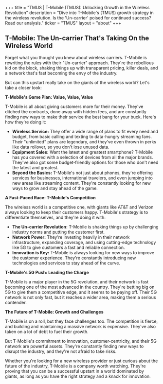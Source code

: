 +++
title = "TMUS |  T-Mobile (TMUS): Unlocking Growth in the Wireless Revolution"
description = "Dive into T-Mobile's (TMUS) growth strategy in the wireless revolution. Is the 'Un-carrier' poised for continued success? Read our analysis."
ticker = "TMUS"
layout = "about"
+++

        


## T-Mobile: The Un-carrier That's Taking On the Wireless World

Forget what you thought you knew about wireless carriers. T-Mobile is rewriting the rules with their "Un-carrier" approach. They're the rebellious kid on the block, shaking things up with transparent pricing, killer deals, and a network that's fast becoming the envy of the industry. 

But can this upstart really take on the giants of the wireless world? Let's take a closer look:

**T-Mobile's Game Plan: Value, Value, Value**

T-Mobile is all about giving customers more for their money. They've ditched the contracts, done away with hidden fees, and are constantly finding new ways to make their service the best bang for your buck. Here's how they're doing it:

* **Wireless Service:** They offer a wide range of plans to fit every need and budget, from basic calling and texting to data-hungry streaming fans. Their "unlimited" plans are legendary, and they've even thrown in perks like data rollover, so you don't lose unused data. 
* **Equipment Sales:** Want the latest and greatest smartphone? T-Mobile has you covered with a selection of devices from all the major brands. They've also got some budget-friendly options for those who don't need the latest and greatest. 
* **Beyond the Basics:** T-Mobile's not just about phones, they're offering services for businesses, international travelers, and even jumping into new areas like streaming content. They're constantly looking for new ways to grow and stay ahead of the game. 

**A Fast-Paced Race: T-Mobile's Competition**

The wireless world is a competitive one, with giants like AT&T and Verizon always looking to keep their customers happy. T-Mobile's strategy is to differentiate themselves, and they're doing it with:

* **The Un-carrier Revolution:** T-Mobile is shaking things up by challenging industry norms and putting the customer first. 
* **Network Power:** They're investing heavily in their network infrastructure, expanding coverage, and using cutting-edge technology like 5G to give customers a fast and reliable connection. 
* **Innovation is Key:** T-Mobile is always looking for new ways to improve the customer experience. They're constantly introducing new technologies and services to stay ahead of the curve.

**T-Mobile's 5G Push: Leading the Charge**

T-Mobile is a major player in the 5G revolution, and their network is fast becoming one of the most advanced in the country. They're betting big on 5G to give them a competitive edge, and it seems to be paying off. Their 5G network is not only fast, but it reaches a wider area, making them a serious contender. 

**The Future of T-Mobile: Growth and Challenges**

T-Mobile is on a roll, but they face challenges too. The competition is fierce, and building and maintaining a massive network is expensive. They've also taken on a lot of debt to fuel their growth.

But T-Mobile's commitment to innovation, customer-centricity, and their 5G network are powerful assets. They're constantly finding new ways to disrupt the industry, and they're not afraid to take risks. 

Whether you're looking for a new wireless provider or just curious about the future of the industry, T-Mobile is a company worth watching. They're proving that you can be a successful upstart in a world dominated by giants, as long as you have the right strategy and a knack for innovation. 

        